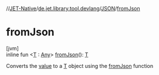 //[JET-Native](../../../index.md)/[de.jet.library.tool.devlang](../index.md)/[JSON](index.md)/[fromJson](from-json.md)

# fromJson

[jvm]\
inline fun &lt;[T](from-json.md) : [Any](https://kotlinlang.org/api/latest/jvm/stdlib/kotlin/-any/index.html)&gt; [fromJson](from-json.md)(): [T](from-json.md)

Converts the [value](value.md) to a [T](from-json.md) object using the [fromJson](from-json.md) function

